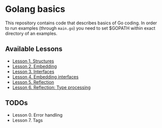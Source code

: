 Golang basics
=============


This repository contains code that describes basics of Go coding.
In order to run examples (through `main.go`) you need to set $GOPATH within exact directory of an examples.

Available Lessons
-----------------

* [Lesson 1. Structures](example_001.structures)
* [Lesson 2. Embedding](example_002.embedding)
* [Lesson 3. Interfaces](example_003.interfaces)
* [Lesson 4. Embedding interfaces](example_004.embedding_interfaces)
* [Lesson 5. Reflection](example_005.reflection)
* [Lesson 6. Reflection: Type processing](example_005.reflection.type_processing)

TODOs
-----

* Lesson 0. Error handling
* Lesson 7. Tags
